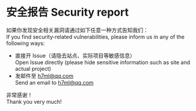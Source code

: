 # 安全报告 Security report

如果你发现安全相关漏洞请通过如下任意一种方式告知我们：\
If you find security-related vulnerabilities, please inform us in any of the following ways:

- 直接开 Issue（请隐去站点、实际项目等敏感信息）\
  Open Issue directly (please hide sensitive information such as site and actual project)
- 发邮件至 h7ml@qq.com\
  Send an email to h7ml@qq.com

非常感谢！\
Thank you very much!
